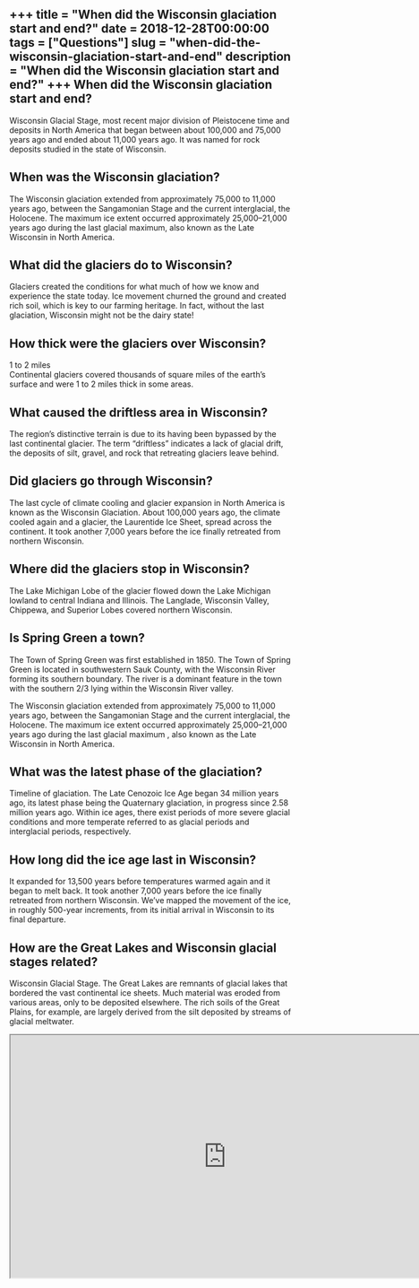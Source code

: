 +++
title = "When did the Wisconsin glaciation start and end?"
date = 2018-12-28T00:00:00
tags = ["Questions"]
slug = "when-did-the-wisconsin-glaciation-start-and-end"
description = "When did the Wisconsin glaciation start and end?"
+++
When did the Wisconsin glaciation start and end?
------------------------------------------------

Wisconsin Glacial Stage, most recent major division of Pleistocene time and deposits in North America that began between about 100,000 and 75,000 years ago and ended about 11,000 years ago. It was named for rock deposits studied in the state of Wisconsin.

When was the Wisconsin glaciation?
----------------------------------

The Wisconsin glaciation extended from approximately 75,000 to 11,000 years ago, between the Sangamonian Stage and the current interglacial, the Holocene. The maximum ice extent occurred approximately 25,000–21,000 years ago during the last glacial maximum, also known as the Late Wisconsin in North America.

What did the glaciers do to Wisconsin?
--------------------------------------

Glaciers created the conditions for what much of how we know and experience the state today. Ice movement churned the ground and created rich soil, which is key to our farming heritage. In fact, without the last glaciation, Wisconsin might not be the dairy state!

How thick were the glaciers over Wisconsin?
-------------------------------------------

1 to 2 miles  
Continental glaciers covered thousands of square miles of the earth’s surface and were 1 to 2 miles thick in some areas.

What caused the driftless area in Wisconsin?
--------------------------------------------

The region’s distinctive terrain is due to its having been bypassed by the last continental glacier. The term “driftless” indicates a lack of glacial drift, the deposits of silt, gravel, and rock that retreating glaciers leave behind.

Did glaciers go through Wisconsin?
----------------------------------

The last cycle of climate cooling and glacier expansion in North America is known as the Wisconsin Glaciation. About 100,000 years ago, the climate cooled again and a glacier, the Laurentide Ice Sheet, spread across the continent. It took another 7,000 years before the ice finally retreated from northern Wisconsin.

Where did the glaciers stop in Wisconsin?
-----------------------------------------

The Lake Michigan Lobe of the glacier flowed down the Lake Michigan lowland to central Indiana and Illinois. The Langlade, Wisconsin Valley, Chippewa, and Superior Lobes covered northern Wisconsin.

Is Spring Green a town?
-----------------------

The Town of Spring Green was first established in 1850. The Town of Spring Green is located in southwestern Sauk County, with the Wisconsin River forming its southern boundary. The river is a dominant feature in the town with the southern 2/3 lying within the Wisconsin River valley.

The Wisconsin glaciation extended from approximately 75,000 to 11,000 years ago, between the Sangamonian Stage and the current interglacial, the Holocene. The maximum ice extent occurred approximately 25,000–21,000 years ago during the last glacial maximum , also known as the Late Wisconsin in North America.

What was the latest phase of the glaciation?
--------------------------------------------

Timeline of glaciation. The Late Cenozoic Ice Age began 34 million years ago, its latest phase being the Quaternary glaciation, in progress since 2.58 million years ago. Within ice ages, there exist periods of more severe glacial conditions and more temperate referred to as glacial periods and interglacial periods, respectively.

How long did the ice age last in Wisconsin?
-------------------------------------------

It expanded for 13,500 years before temperatures warmed again and it began to melt back. It took another 7,000 years before the ice finally retreated from northern Wisconsin. We’ve mapped the movement of the ice, in roughly 500-year increments, from its initial arrival in Wisconsin to its final departure.

How are the Great Lakes and Wisconsin glacial stages related?
-------------------------------------------------------------

Wisconsin Glacial Stage. The Great Lakes are remnants of glacial lakes that bordered the vast continental ice sheets. Much material was eroded from various areas, only to be deposited elsewhere. The rich soils of the Great Plains, for example, are largely derived from the silt deposited by streams of glacial meltwater.

<iframe allow="accelerometer; autoplay; clipboard-write; encrypted-media; gyroscope; picture-in-picture" allowfullscreen="" class="__youtube_prefs__  epyt-is-override  no-lazyload" data-no-lazy="1" data-origheight="433" data-origwidth="770" data-skipgform_ajax_framebjll="" height="433" id="_ytid_34627" loading="lazy" src="https://www.youtube.com/embed/2q_EwIZh544?enablejsapi=1&autoplay=0&cc_load_policy=0&cc_lang_pref=&iv_load_policy=1&loop=0&modestbranding=0&rel=1&fs=1&playsinline=0&autohide=2&theme=dark&color=red&controls=1&" title="YouTube player" width="770"></iframe>